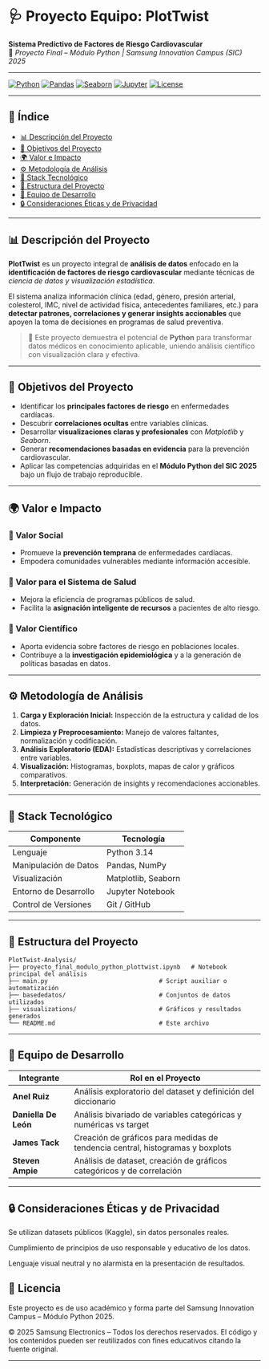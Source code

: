 # 🩺 Proyecto Equipo: PlotTwist  
**Sistema Predictivo de Factores de Riesgo Cardiovascular**  
📘 *Proyecto Final – Módulo Python | Samsung Innovation Campus (SIC) 2025*

---

[![Python](https://img.shields.io/badge/Python-3.x-blue?logo=python)](https://www.python.org/)
[![Pandas](https://img.shields.io/badge/Pandas-Data%20Analysis-%23150458?logo=pandas)](https://pandas.pydata.org/)
[![Seaborn](https://img.shields.io/badge/Seaborn-Visualization-%231a5276)](https://seaborn.pydata.org/)
[![Jupyter](https://img.shields.io/badge/Jupyter-Notebook-orange?logo=jupyter)](https://jupyter.org/)
[![License](https://img.shields.io/badge/Licencia-Académica-lightgrey)](#-licencia)

---

## 🧭 Índice
- [📊 Descripción del Proyecto](#-descripción-del-proyecto)
- [🎯 Objetivos del Proyecto](#-objetivos-del-proyecto)
- [🌍 Valor e Impacto](#-valor-e-impacto)
- [⚙️ Metodología de Análisis](#️-metodología-de-análisis)
- [🧠 Stack Tecnológico](#-stack-tecnológico)
- [📁 Estructura del Proyecto](#-estructura-del-proyecto)
- [👥 Equipo de Desarrollo](#-equipo-de-desarrollo)
- [🔒 Consideraciones Éticas y de Privacidad](#-consideraciones-éticas-y-de-privacidad)

---

## 📊 Descripción del Proyecto  

**PlotTwist** es un proyecto integral de **análisis de datos** enfocado en la **identificación de factores de riesgo cardiovascular** mediante técnicas de *ciencia de datos y visualización estadística*.

El sistema analiza información clínica (edad, género, presión arterial, colesterol, IMC, nivel de actividad física, antecedentes familiares, etc.) para **detectar patrones, correlaciones y generar insights accionables** que apoyen la toma de decisiones en programas de salud preventiva.

> 🧠 Este proyecto demuestra el potencial de **Python** para transformar datos médicos en conocimiento aplicable, uniendo análisis científico con visualización clara y efectiva.

---

## 🎯 Objetivos del Proyecto  

- Identificar los **principales factores de riesgo** en enfermedades cardíacas.  
- Descubrir **correlaciones ocultas** entre variables clínicas.  
- Desarrollar **visualizaciones claras y profesionales** con *Matplotlib* y *Seaborn*.  
- Generar **recomendaciones basadas en evidencia** para la prevención cardiovascular.  
- Aplicar las competencias adquiridas en el **Módulo Python del SIC 2025** bajo un flujo de trabajo reproducible.

---

## 🌍 Valor e Impacto  

### 💙 Valor Social
- Promueve la **prevención temprana** de enfermedades cardíacas.  
- Empodera comunidades vulnerables mediante información accesible.

### 🏥 Valor para el Sistema de Salud
- Mejora la eficiencia de programas públicos de salud.  
- Facilita la **asignación inteligente de recursos** a pacientes de alto riesgo.

### 🔬 Valor Científico
- Aporta evidencia sobre factores de riesgo en poblaciones locales.  
- Contribuye a la **investigación epidemiológica** y a la generación de políticas basadas en datos.

---

## ⚙️ Metodología de Análisis  

1. **Carga y Exploración Inicial:** Inspección de la estructura y calidad de los datos.  
2. **Limpieza y Preprocesamiento:** Manejo de valores faltantes, normalización y codificación.  
3. **Análisis Exploratorio (EDA):** Estadísticas descriptivas y correlaciones entre variables.  
4. **Visualización:** Histogramas, boxplots, mapas de calor y gráficos comparativos.  
5. **Interpretación:** Generación de insights y recomendaciones accionables.

---

## 🧠 Stack Tecnológico  

| Componente | Tecnología |
|-------------|-------------|
| Lenguaje | Python 3.14 |
| Manipulación de Datos | Pandas, NumPy |
| Visualización | Matplotlib, Seaborn |
| Entorno de Desarrollo | Jupyter Notebook |
| Control de Versiones | Git / GitHub |

---

## 📁 Estructura del Proyecto  

```plaintext
PlotTwist-Analysis/
├── proyecto_final_modulo_python_plottwist.ipynb   # Notebook principal del análisis
├── main.py                               # Script auxiliar o automatización
├── basededatos/                          # Conjuntos de datos utilizados
├── visualizations/                       # Gráficos y resultados generados
└── README.md                             # Este archivo
```
---

## 👥 Equipo de Desarrollo
  | Integrante           | Rol en el Proyecto                                                             |
| -------------------- | ------------------------------------------------------------------------------ |
| **Anel Ruiz**        | Análisis exploratorio del dataset y definición del diccionario                 |
| **Daniella De León** | Análisis bivariado de variables categóricas y numéricas vs target              |
| **James Tack**       | Creación de gráficos para medidas de tendencia central, histogramas y boxplots |
| **Steven Ampie**     | Análisis de dataset, creación de gráficos categóricos y de correlación         |
---

## 🔒 Consideraciones Éticas y de Privacidad

Se utilizan datasets públicos (Kaggle), sin datos personales reales.

Cumplimiento de principios de uso responsable y educativo de los datos.

Lenguaje visual neutral y no alarmista en la presentación de resultados.

## 📜 Licencia

Este proyecto es de uso académico y forma parte del
Samsung Innovation Campus – Módulo Python 2025.

© 2025 Samsung Electronics – Todos los derechos reservados.
El código y los contenidos pueden ser reutilizados con fines educativos citando la fuente original.

---
